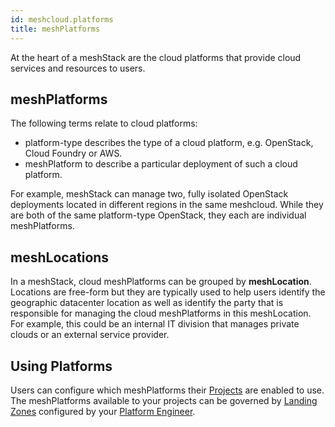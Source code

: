 ```yaml
---
id: meshcloud.platforms
title: meshPlatforms
---
```


At the heart of a meshStack are the cloud platforms that provide cloud services and resources to users.

## meshPlatforms

The following terms relate to cloud platforms:

- platform-type describes the type of a cloud platform, e.g. OpenStack, Cloud Foundry or AWS.
- meshPlatform to describe a particular deployment of such a cloud platform.

For example, meshStack can manage two, fully isolated OpenStack deployments located in different
regions in the same meshcloud. While they are both of the same platform-type OpenStack, they each
are individual meshPlatforms.

## meshLocations

In a meshStack, cloud meshPlatforms can be grouped by **meshLocation**.
Locations are free-form but they are typically used to help users identify the geographic datacenter
location as well as identify the party that is responsible for managing the cloud meshPlatforms
in this meshLocation. For example, this could be an internal IT division that manages private clouds or
an external service provider.

## Using Platforms

Users can configure which meshPlatforms their [Projects](meshcloud.project.md) are enabled to use.
The meshPlatforms available to your projects can be governed by [Landing Zones](meshcloud.landing-zones.md)
configured by your [Platform Engineer](meshstack.index.md).
